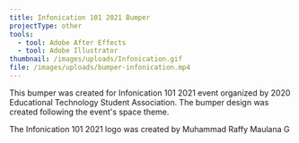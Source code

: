 ```yaml
---
title: Infonication 101 2021 Bumper
projectType: other
tools:
  - tool: Adobe After Effects
  - tool: Adobe Illustrator
thumbnail: /images/uploads/Infonication.gif
file: /images/uploads/bumper-infonication.mp4
---
```

This bumper was created for Infonication 101 2021 event organized by 2020 Educational Technology Student Association. The bumper design was created following the event's space theme.

The Infonication 101 2021 logo was created by Muhammad Raffy Maulana G
